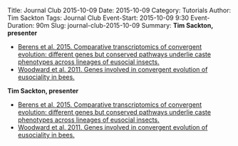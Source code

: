 Title: Journal Club 2015-10-09
Date: 2015-10-09
Category: Tutorials
Author: Tim Sackton
Tags: Journal Club
Event-Start: 2015-10-09 9:30
Event-Duration: 90m
Slug: journal-club-2015-10-09
Summary: <strong>Tim Sackton, presenter</strong><ul><li><a href="/images/Berens-MBE-2015.pdf">Berens et al. 2015. Comparative transcriptomics of convergent evolution: different genes but conserved pathways underlie caste phenotypes across lineages of eusocial insects.</a></li><li><a href="/images/Woodward-PNAS-2011.pdf">Woodward et al. 2011. Genes involved in convergent evolution of eusociality in bees.</a></li></ul>

<strong>Tim Sackton, presenter</strong><ul><li><a href="/images/Berens-MBE-2015.pdf">Berens et al. 2015. Comparative transcriptomics of convergent evolution: different genes but conserved pathways underlie caste phenotypes across lineages of eusocial insects.</a></li><li><a href="/images/Woodward-PNAS-2011.pdf">Woodward et al. 2011. Genes involved in convergent evolution of eusociality in bees.</a></li></ul>
